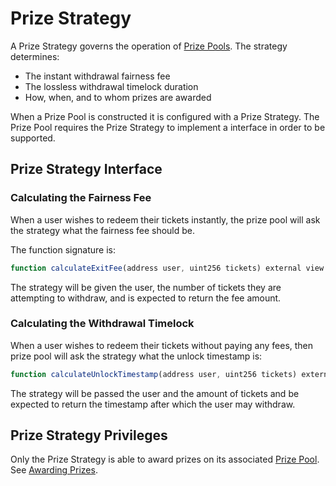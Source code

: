 # Prize Strategy

A Prize Strategy governs the operation of [Prize Pools](../prize-pool/).  The strategy determines:

* The instant withdrawal fairness fee
* The lossless withdrawal timelock duration
* How, when, and to whom prizes are awarded

When a Prize Pool is constructed it is configured with a Prize Strategy.  The Prize Pool requires the Prize Strategy to implement a interface in order to be supported.

## Prize Strategy Interface

### Calculating the Fairness Fee

When a user wishes to redeem their tickets instantly, the prize pool will ask the strategy what the fairness fee should be. 

The function signature is:

```javascript
function calculateExitFee(address user, uint256 tickets) external view returns (uint256)
```

The strategy will be given the user, the number of tickets they are attempting to withdraw, and is expected to return the fee amount.

### Calculating the Withdrawal Timelock

When a user wishes to redeem their tickets without paying any fees, then prize pool will ask the strategy what the unlock timestamp is:

```javascript
function calculateUnlockTimestamp(address user, uint256 tickets) external view returns (uint256);
```

The strategy will be passed the user and the amount of tickets and be expected to return the timestamp after which the user may withdraw.

## Prize Strategy Privileges

Only the Prize Strategy is able to award prizes on its associated [Prize Pool](../prize-pool/).   See [Awarding Prizes](../prize-pool/#awarding-prizes).





